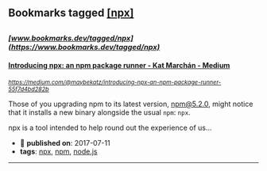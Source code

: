 ## Bookmarks tagged [[npx]](https://www.bookmarks.dev/search?q=[npx])

_<sup><sup>[www.bookmarks.dev/tagged/npx](https://www.bookmarks.dev/tagged/npx)</sup></sup>_
---
#### [Introducing npx: an npm package runner - Kat Marchán - Medium](https://medium.com/@maybekatz/introducing-npx-an-npm-package-runner-55f7d4bd282b)
_<sup>https://medium.com/@maybekatz/introducing-npx-an-npm-package-runner-55f7d4bd282b</sup>_

Those of you upgrading npm to its latest version, npm@5.2.0, might notice that it installs a new binary alongside the usual `npm`: `npx`.

npx is a tool intended to help round out the experience of us...
* :calendar: **published on**: 2017-07-11
* **tags**: [npx](../tagged/npx.md), [npm](../tagged/npm.md), [node.js](../tagged/node.js.md)
---
